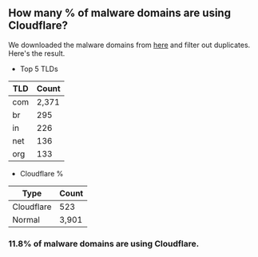 ## How many % of malware domains are using Cloudflare?


We downloaded the malware domains from [here](https://urlhaus.abuse.ch) and filter out duplicates.
Here's the result.


[//]: # (start replacement)


- Top 5 TLDs

| TLD | Count |
| --- | --- |
| com | 2,371 |
| br | 295 |
| in | 226 |
| net | 136 |
| org | 133 |


- Cloudflare %

| Type | Count |
| --- | --- |
| Cloudflare | 523 |
| Normal | 3,901 |


### 11.8% of malware domains are using Cloudflare.